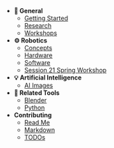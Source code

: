 * **🔑 General**
  * [Getting Started](docs/getting-started.md)
  * [Research](docs/research.md)
  * [Workshops](docs/workshops.md)
* **⚙️ Robotics**
  * [Concepts](docs/robotics/concepts.md)
  * [Hardware](docs/robotics/hardware.md)
  * [Software](docs/robotics/software.md)
  * [Session 21 Spring Workshop](docs/workshops/session21spring/readme.md)
* **💡 Artificial Intelligence**
  * [AI Images](docs/ai/ai-images.md)
* **🔧 Related Tools**
  * [Blender](docs/tools/blender.md)
  * [Python](docs/tools/python.md)
* **Contributing**
  * [Read Me](docs/readme.md)
  * [Markdown](docs/markdown.md)
  * [TODOs](docs/todo.md)
